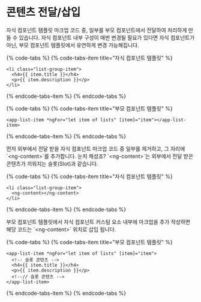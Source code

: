 # 콘텐츠 전달/삽입

자식 컴포넌트 템플릿 마크업 코드 중, 일부를 부모 컴포넌트에서 전달하여 처리하게 만들 수 있습니다. 자식 컴포넌트 내부 구성이 매번 변경될 필요가 있다면 자식 컴포넌트가 아닌, 부모 컴포넌트 템플릿에서 유연하게 변경 가능해집니다.

{% code-tabs %}
{% code-tabs-item title="자식 컴포넌트 템플릿" %}
```markup
<li class="list-group-item">
  <h4>{{ item.title }}</h4>
  <p>{{ item.description }}</p>
</li>
```
{% endcode-tabs-item %}
{% endcode-tabs %}

{% code-tabs %}
{% code-tabs-item title="부모 컴포넌트 템플릿" %}
```markup
<app-list-item *ngFor="let item of lists" [item]="item"></app-list-item>
```
{% endcode-tabs-item %}
{% endcode-tabs %}

먼저 외부에서 전달 받을 자식 컴포넌트 마크업 코드 중 일부를 제거하고, 그 자리에 \`&lt;ng-content&gt;\`를 추가합니다. 눈치 채셨죠? \`&lt;ng-content&gt;\`는 외부에서 전달 받은 콘텐츠가 끼워지는 슬롯\(Slot\)과 같습니다.

{% code-tabs %}
{% code-tabs-item title="자식 컴포넌트 템플릿" %}
```markup
<li class="list-group-item">
  <ng-content></ng-content>
</li>
```
{% endcode-tabs-item %}
{% endcode-tabs %}

부모 컴포넌트 템플릿에서 자식 컴포넌트 커스텀 요소 내부에 마크업을 추가 작성하면 해당 코드는 \`&lt;ng-content&gt;\` 위치로 삽입 됩니다. 

{% code-tabs %}
{% code-tabs-item title="부모 컴포넌트 템플릿" %}
```markup
<app-list-item *ngFor="let item of lists" [item]="item">
  <!-- 슬롯 콘텐츠 -->  
  <h4>{{ item.title }}</h4>
  <p>{{ item.description }}</p>
  <!--// 슬롯 콘텐츠 -->  
</app-list-item>
```
{% endcode-tabs-item %}
{% endcode-tabs %}



